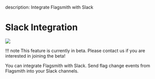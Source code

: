 description: Integrate Flagsmith with Slack

# Slack Integration

<img src="/images/integrations/slack/slack-logo.svg"/>

!!! note This feature is currently in beta. Please contact us if you are interested in joining the beta!

You can integrate Flagsmith with Slack. Send flag change events from Flagsmith into your Slack channels.
